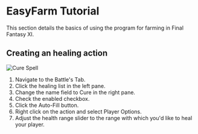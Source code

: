 # EasyFarm Tutorial
This section details the basics of using the program for farming in Final Fantasy XI. 

## Creating an healing action
![Cure Spell](https://www.youtube.com/watch?v=2dY_IHxGNAo)

1. Navigate to the Battle's Tab. 
2. Click the healing list in the left pane. 
3. Change the name field to Cure in the right pane. 
4. Check the enabled checkbox. 
5. Click the Auto-Fill button. 
6. Right click on the action and select Player Options. 
7. Adjust the health range slider to the range with which you'd like to heal your player. 

